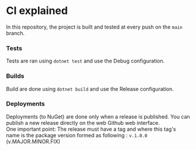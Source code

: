 # CI explained
In this repository, the project is built and tested at every push on the `main` branch.

### Tests
Tests are ran using `dotnet test` and use the Debug configuration.

### Builds
Build are done using `dotnet build` and use the Release configuration.

### Deployments
Deployments (to NuGet) are done only when a release is published. You can publish a new release directly on the web Github web interface.  
One important point: The release must have a tag and where this tag's name is the package version formed as following : `v.1.0.0` (v.MAJOR.MINOR.FIX)